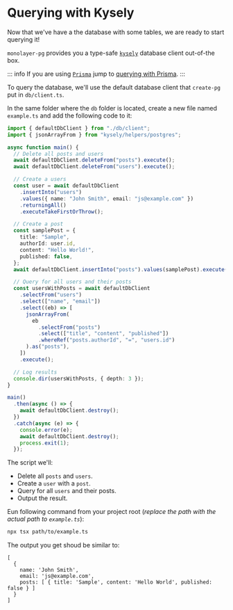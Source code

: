 # Querying with Kysely

Now that we've have a the database with some tables, we are ready to start querying it!

`monolayer-pg` provides you a type-safe [`kysely`](https://kysely.dev) database client out-of-the box.

::: info
If you are using [`Prisma`](https://www.prisma.io) jump to [querying with Prisma](./prisma.md).
:::

To query the database, we'll use the default database client that `create-pg` put in `db/client.ts`.

In the same folder where the `db` folder is located, create a new file named `example.ts` and add the following code to it:

```ts
import { defaultDbClient } from "./db/client";
import { jsonArrayFrom } from "kysely/helpers/postgres";

async function main() {
  // Delete all posts and users
  await defaultDbClient.deleteFrom("posts").execute();
  await defaultDbClient.deleteFrom("users").execute();

  // Create a users
  const user = await defaultDbClient
    .insertInto("users")
    .values({ name: "John Smith", email: "js@example.com" })
    .returningAll()
    .executeTakeFirstOrThrow();

  // Create a post
  const samplePost = {
    title: "Sample",
    authorId: user.id,
    content: "Hello World!",
    published: false,
  };
  await defaultDbClient.insertInto("posts").values(samplePost).execute();

  // Query for all users and their posts
  const usersWithPosts = await defaultDbClient
    .selectFrom("users")
    .select(["name", "email"])
    .select((eb) => [
      jsonArrayFrom(
        eb
          .selectFrom("posts")
          .select(["title", "content", "published"])
          .whereRef("posts.authorId", "=", "users.id")
      ).as("posts"),
    ])
    .execute();

  // Log results
  console.dir(usersWithPosts, { depth: 3 });
}

main()
  .then(async () => {
    await defaultDbClient.destroy();
  })
  .catch(async (e) => {
    console.error(e);
    await defaultDbClient.destroy();
    process.exit(1);
  });
```

The script we'll:

- Delete all `posts` and `users`.
- Create a `user` with a `post`.
- Query for all `users` and their posts.
- Output the result.

Eun following command from your project root (*replace the path with the actual path to `example.ts`*):

```bash
npx tsx path/to/example.ts
```

The output you get shoud be similar to:

```text
[
  {
    name: 'John Smith',
    email: 'js@example.com',
    posts: [ { title: 'Sample', content: 'Hello World', published: false } ]
  }
]
```
